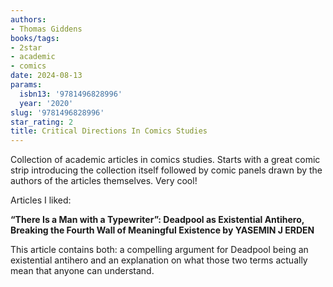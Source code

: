 ```yaml
---
authors:
- Thomas Giddens
books/tags:
- 2star
- academic
- comics
date: 2024-08-13
params:
  isbn13: '9781496828996'
  year: '2020'
slug: '9781496828996'
star_rating: 2
title: Critical Directions In Comics Studies
---
```


Collection of academic articles in comics studies. Starts with a great comic strip introducing the collection itself followed by comic panels drawn by the authors of the articles themselves. Very cool!

<!--more-->

Articles I liked:

**“There Is a Man with a Typewriter”: Deadpool as Existential Antihero, Breaking the Fourth Wall of Meaningful Existence by YASEMIN J ERDEN**

This article contains both: a compelling argument for Deadpool being an existential antihero and an explanation on what those two terms actually mean that anyone can understand.
